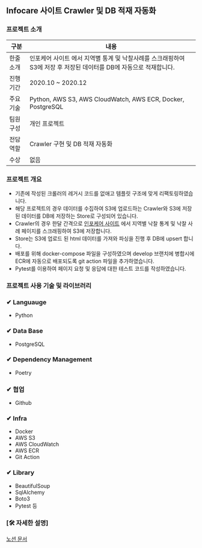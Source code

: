 ## Infocare 사이트 Crawler 및 DB 적재 자동화

### 프로젝트 소개
|구분|내용|
|------|---|
|한줄 소개|인포케어 사이트 에서 지역별 통계 및 낙찰사례를 스크래핑하여 S3에 저장 후 저장된 데이터를 DB에 자동으로 적재합니다.|
|진행 기간|2020.10 ~ 2020.12|
|주요 기술| Python, AWS S3, AWS CloudWatch, AWS ECR, Docker, PostgreSQL|
|팀원 구성|개인 프로젝트|
|전담 역할|Crawler 구현 및 DB 적재 자동화|
|수상|없음|

### 프로젝트 개요
- 기존에 작성된 크롤러의 레거시 코드를 없애고 템플릿 구조에 맞게 리팩토링하였습니다.
- 해당 프로젝트의 경우 데이터를 수집하여 S3에 업로드하는 Crawler와 S3에 저장된 데이터를 DB에 저장하는 Store로 구성되어 있습니다.
- Crawler의 경우 한달 간격으로  [인포케어 사이트](http://www.infocare.co.kr) 에서 지역별 낙찰 통계 및 낙찰 사례 페이지를 스크래핑하여 S3에 저장합니다.
- Store는 S3에 업로드 된 html 데이터를 가져와 파싱을 진행 후 DB에 upsert 합니다.
- 배포를 위해 docker-compose 파일을 구성하였으며 develop 브랜치에 병합시에 ECR에 자동으로 배포되도록 git action 파일을 추가하였습니다.
- Pytest를 이용하여 페이지 요청 및 응답에 대한 테스트 코드를 작성하였습니다.

### 프로젝트 사용 기술 및 라이브러리


### ✔ Languauge

- Python

### ✔ Data Base

- PostgreSQL

### ✔ Dependency Management

- Poetry

### ✔ 협업

- Github

### ✔ Infra

- Docker
- AWS S3
- AWS CloudWatch
- AWS ECR
- Git Action

### ✔ Library

- BeautifulSoup
- SqlAlchemy
- Boto3
- Pytest 등


### [🛠 자세한 설명]

[노션 문서](https://www.notion.so/Infocare-Crawler-DB-40f63162d4d44034a4de0e61d14e29d5)
